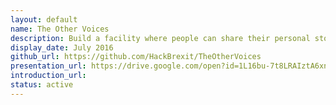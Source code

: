 ```yaml
---
layout: default
name: The Other Voices
description: Build a facility where people can share their personal stories to build a community to connect people and combat propaganda
display_date: July 2016
github_url: https://github.com/HackBrexit/TheOtherVoices 
presentation_url: https://drive.google.com/open?id=1L16bu-7t8LRAIztA6xnd-EdjnMH5HGoZ5bkuEwENUwE
introduction_url: 
status: active
---
```

